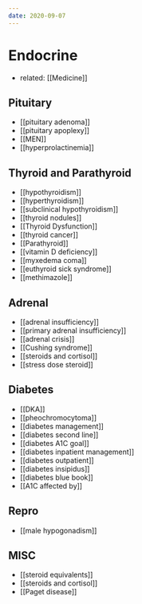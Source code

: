 ```yaml
---
date: 2020-09-07
---
```


# Endocrine

- related: [[Medicine]]

## Pituitary

- [[pituitary adenoma]]
- [[pituitary apoplexy]]
- [[MEN]]
- [[hyperprolactinemia]]

## Thyroid and Parathyroid

- [[hypothyroidism]]
- [[hyperthyroidism]]
- [[subclinical hypothyroidism]]
- [[thyroid nodules]]
- [[Thyroid Dysfunction]]
- [[thyroid cancer]]
- [[Parathyroid]]
- [[vitamin D deficiency]]
- [[myxedema coma]]
- [[euthyroid sick syndrome]]
- [[methimazole]]

## Adrenal

- [[adrenal insufficiency]]
- [[primary adrenal insufficiency]]
- [[adrenal crisis]]
- [[Cushing syndrome]]
- [[steroids and cortisol]]
- [[stress dose steroid]]

## Diabetes

- [[DKA]]
- [[pheochromocytoma]]
- [[diabetes management]]
- [[diabetes second line]]
- [[diabetes A1C goal]]
- [[diabetes inpatient management]]
- [[diabetes outpatient]]
- [[diabetes insipidus]]
- [[diabetes blue book]]
- [[A1C affected by]]

## Repro

- [[male hypogonadism]]

## MISC

- [[steroid equivalents]]
- [[steroids and cortisol]]
- [[Paget disease]]
